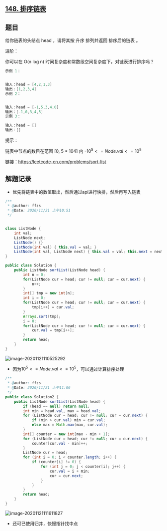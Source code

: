 ## [148. 排序链表](https://leetcode-cn.com/problems/sort-list/)

## 题目

给你链表的头结点 head ，请将其按 升序 排列并返回 排序后的链表 。

进阶：

你可以在 O(n log n) 时间复杂度和常数级空间复杂度下，对链表进行排序吗？

```java
示例 1：


输入：head = [4,2,1,3]
输出：[1,2,3,4]
示例 2：


输入：head = [-1,5,3,4,0]
输出：[-1,0,3,4,5]
示例 3：

输入：head = []
输出：[]
```



提示：

链表中节点的数目在范围 [0, 5 * 104] 内
-$10^5 <= Node.val <= 10^5$


链接：https://leetcode-cn.com/problems/sort-list

## 解题记录

+ 优先将链表中的数值取出，然后通过api进行快排，然后再写入链表

```java
/**
 * @author: ffzs
 * @Date: 2020/11/21 上午10:51
 */


class ListNode {
    int val;
    ListNode next;
    ListNode() {}
    ListNode(int val) { this.val = val; }
    ListNode(int val, ListNode next) { this.val = val; this.next = next; }
}

public class Solution {
    public ListNode sortList(ListNode head) {
        int n = 0;
        for(ListNode cur = head; cur != null; cur = cur.next) {
            n++;
        }
        int[] tmp = new int[n];
        int i = 0;
        for(ListNode cur = head; cur != null; cur = cur.next) {
            tmp[i++] = cur.val;
        }
        Arrays.sort(tmp);
        i = 0;
        for(ListNode cur = head; cur != null; cur = cur.next) {
            cur.val = tmp[i++];
        }
        return head;
    }
}
```

![image-20201121110525292](https://gitee.com/ffzs/picture_go/raw/master/img/image-20201121110525292.png)

+ 因为$10^5 <= Node.val <= 10^5$，可以通过计算排序处理

```java
/**
 * @author: ffzs
 * @Date: 2020/11/21 上午11:06
 */
public class Solution2 {
    public ListNode sortList(ListNode head) {
        if (head == null) return null;
        int min = head.val, max = head.val;
        for (ListNode cur = head; cur != null; cur = cur.next) {
            if (min > cur.val) min = cur.val;
            else max = Math.max(max, cur.val);
        }
        int[] counter = new int[max - min + 1];
        for (ListNode cur = head; cur != null; cur = cur.next) {
            counter[cur.val - min]++;
        }
        ListNode cur = head;
        for (int i = 0; i < counter.length; i++) {
            if (counter[i] != 0) {
                for (int j = 0; j < counter[i]; j++) {
                    cur.val = i + min;
                    cur = cur.next;
                }
            }
        }
        return head;
    }
}
```

![image-20201121111611827](https://gitee.com/ffzs/picture_go/raw/master/img/image-20201121111611827.png)

+ 还可已使用归并，快慢指针找中点